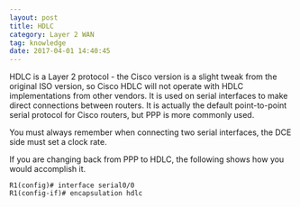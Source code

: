 ```yaml
---
layout: post
title: HDLC
category: Layer 2 WAN
tag: knowledge
date: 2017-04-01 14:40:45
---
```

HDLC is a Layer 2 protocol - the Cisco version is a slight tweak from the original ISO version, so Cisco HDLC will not operate with HDLC implementations from other vendors. It is used on serial interfaces to make direct connections between routers. It is actually the default point-to-point serial protocol for Cisco routers, but PPP is more commonly used.

You must always remember when connecting two serial interfaces, the DCE side must set a clock rate.

If you are changing back from PPP to HDLC, the following shows how you would accomplish it.
```
R1(config)# interface serial0/0
R1(config-if)# encapsulation hdlc
```